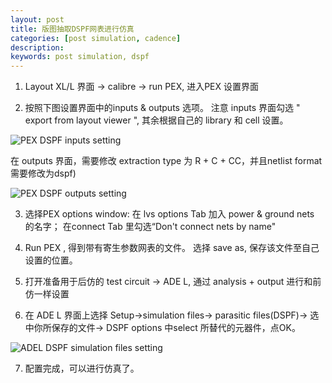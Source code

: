 ```yaml
---
layout: post
title: 版图抽取DSPF网表进行仿真
categories: [post simulation, cadence]
description: 
keywords: post simulation, dspf
---
```

1. Layout XL/L  界面 -> calibre -> run PEX, 进入PEX 设置界面
 
2. 按照下图设置界面中的inputs & outputs 选项。 注意 inputs 界面勾选 " export from layout viewer ", 其余根据自己的 library 和 cell 设置。

![PEX DSPF inputs setting](/images/posts/cadence/pex-dspf-inputs-settig.png)

 在 outputs 界面，需要修改 extraction type 为 R + C + CC，并且netlist format 需要修改为dspf)
 
![PEX  DSPF outputs setting](/images/posts/cadence/pex-dspf-outputs-settig.png)

3. 选择PEX options window:  在 lvs options Tab 加入 power & ground nets 的名字； 在connect Tab 里勾选“Don't connect nets by name"

4. Run PEX , 得到带有寄生参数网表的文件。 选择 save as, 保存该文件至自己设置的位置。

5. 打开准备用于后仿的 test circuit -> ADE L, 通过 analysis + output 进行和前仿一样设置

6. 在 ADE L 界面上选择 Setup->simulation files-> parasitic files(DSPF)-> 选中你所保存的文件-> DSPF options 中select 所替代的元器件，点OK。

![ADEL DSPF simulation files setting](/images/posts/cadence/dspf-simulation-files-settig.PNG)

7. 配置完成，可以进行仿真了。
